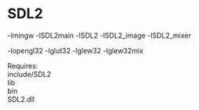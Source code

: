 # SDL2

-lmingw -lSDL2main -lSDL2 -lSDL2_image -lSDL2_mixer

-lopengl32 -lglut32 -lglew32 -lglew32mix

Requires:<br>
include/SDL2<br>
lib<br>
bin<br>
SDL2.dll<br>
